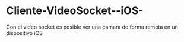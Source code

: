 Cliente-VideoSocket--iOS-
=========================

Con el video socket es posible ver una camara de forma remota en un dispositivo iOS
